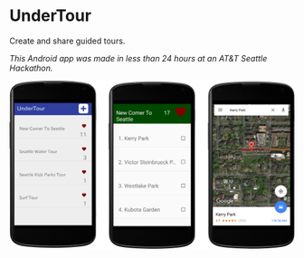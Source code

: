 # UnderTour
Create and share guided tours.

*This Android app was made in less than 24 hours at an AT&T Seattle Hackathon.*


<img src="https://raw.githubusercontent.com/patrickeddy/undertour/master/undertour_screenshot.png" width=800 />

